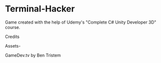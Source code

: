 # Terminal-Hacker
Game created with the help of Udemy's "Complete C# Unity Developer 3D" course.


Credits

Assets-

GameDev.tv by Ben Tristem
